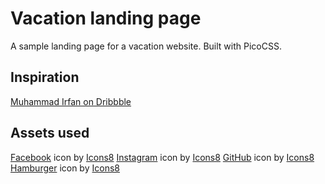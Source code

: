 # Vacation landing page

A sample landing page for a vacation website. Built with PicoCSS.

## Inspiration

[Muhammad Irfan on Dribbble](https://dribbble.com/shots/22656318-Medizen-Healthcare-Technology-Website-Design)

## Assets used

<a  href="https://icons8.com/icon/435/facebook">Facebook</a> icon by <a href="https://icons8.com">Icons8</a>
<a  href="https://icons8.com/icon/32292/instagram">Instagram</a> icon by <a href="https://icons8.com">Icons8</a>
<a  href="https://icons8.com/icon/12598/github">GitHub</a> icon by <a href="https://icons8.com">Icons8</a>
<a  href="https://icons8.com/icon/36389/hamburger">Hamburger</a> icon by <a href="https://icons8.com">Icons8</a>
